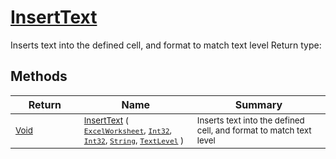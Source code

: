 # [InsertText](./ExcelHelper-100664044.md)

Inserts text into the defined cell, and format to match text level
Return type:
## Methods

| Return | Name | Summary | 
| --- | --- | --- | 
| <sub>[Void](https://docs.microsoft.com/en-us/dotnet/api/System.Void)</sub><img width=200/>| <sub>[InsertText](./ExcelHelper-100664044.md) ( [`ExcelWorksheet`](./ExcelHelper-100664044.md), [`Int32`](https://docs.microsoft.com/en-us/dotnet/api/System.Int32), [`Int32`](https://docs.microsoft.com/en-us/dotnet/api/System.Int32), [`String`](https://docs.microsoft.com/en-us/dotnet/api/System.String), [`TextLevel`](./../Excel/TextLevel.md) )</sub>| <sub>Inserts text into the defined cell, and format to match text level</sub><img width=200/>| <br>


